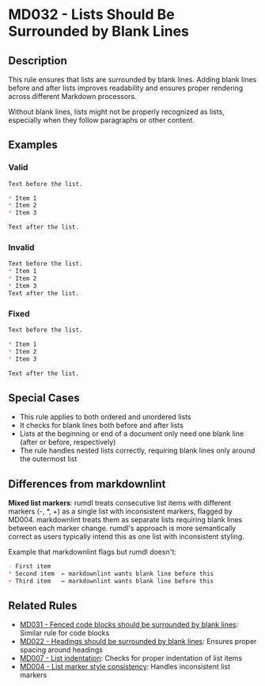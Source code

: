 # MD032 - Lists Should Be Surrounded by Blank Lines

## Description

This rule ensures that lists are surrounded by blank lines. Adding blank lines before and after lists
improves readability and ensures proper rendering across different Markdown processors.

Without blank lines, lists might not be properly recognized as lists, especially when they follow
paragraphs or other content.

<!-- rumdl-disable MD032 -->
## Examples

### Valid

```markdown
Text before the list.

* Item 1
* Item 2
* Item 3

Text after the list.
```

### Invalid

```markdown
Text before the list.
* Item 1
* Item 2
* Item 3
Text after the list.
```

### Fixed

```markdown
Text before the list.

* Item 1
* Item 2
* Item 3

Text after the list.
```
<!-- rumdl-enable MD032 -->

## Special Cases

- This rule applies to both ordered and unordered lists
- It checks for blank lines both before and after lists
- Lists at the beginning or end of a document only need one blank line (after or before, respectively)
- The rule handles nested lists correctly, requiring blank lines only around the outermost list

## Differences from markdownlint

**Mixed list markers**: rumdl treats consecutive list items with different markers (-, *, +) as a single list with inconsistent markers, flagged by MD004. markdownlint treats them as separate lists requiring blank lines between each marker change. rumdl's approach is more semantically correct as users typically intend this as one list with inconsistent styling.

Example that markdownlint flags but rumdl doesn't:
```markdown
- First item
* Second item  ← markdownlint wants blank line before this
+ Third item   ← markdownlint wants blank line before this
```

## Related Rules

- [MD031 - Fenced code blocks should be surrounded by blank lines](md031.md): Similar rule for code blocks
- [MD022 - Headings should be surrounded by blank lines](md022.md): Ensures proper spacing around headings
- [MD007 - List indentation](md007.md): Checks for proper indentation of list items
- [MD004 - List marker style consistency](md004.md): Handles inconsistent list markers
